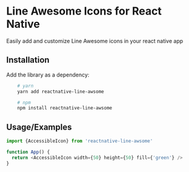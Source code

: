 
# Line Awesome Icons for React Native

Easily add and customize Line Awesome icons in your react native app

## Installation

Add the library as a dependency:

```bash
    # yarn
    yarn add reactnative-line-awsome

    # npm
    npm install reactnative-line-awsome
```
    
## Usage/Examples

```javascript
import {AccessibleIcon} from 'reactnative-line-awsome'

function App() {
  return <AccessibleIcon width={50} height={50} fill={'green'} />
}
```

